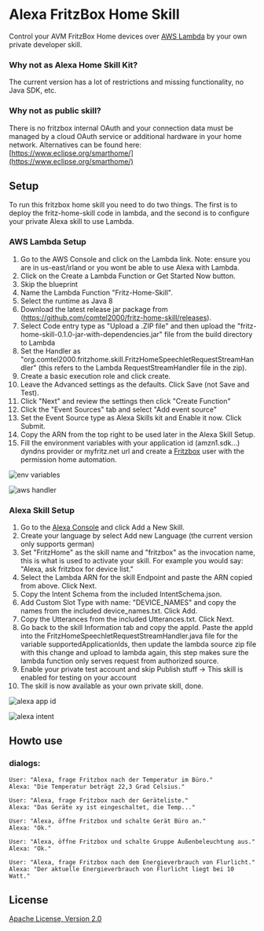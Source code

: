 # Alexa FritzBox Home Skill
Control your AVM FritzBox Home devices over [AWS Lambda](http://aws.amazon.com/lambda) by your own private developer skill.

### Why not as Alexa Home Skill Kit?
The current version has a lot of restrictions and missing functionality, no Java SDK, etc.

### Why not as public skill?
There is no fritzbox internal OAuth and your connection data must be managed by a cloud OAuth service or additional hardware in your home network.
Alternatives can be found here:
[https://www.eclipse.org/smarthome/](https://www.eclipse.org/smarthome/)

## Setup
To run this fritzbox home skill you need to do two things. The first is to deploy the fritz-home-skill code in lambda, and the second is to configure your private Alexa skill to use Lambda.

### AWS Lambda Setup
1. Go to the AWS Console and click on the Lambda link. Note: ensure you are in us-east/irland or you wont be able to use Alexa with Lambda.
2. Click on the Create a Lambda Function or Get Started Now button.
3. Skip the blueprint
4. Name the Lambda Function "Fritz-Home-Skill".
5. Select the runtime as Java 8
6. Download the latest release jar package from (https://github.com/comtel2000/fritz-home-skill/releases).
7. Select Code entry type as "Upload a .ZIP file" and then upload the "fritz-home-skill-0.1.0-jar-with-dependencies.jar" file from the build directory to Lambda
8. Set the Handler as "org.comtel2000.fritzhome.skill.FritzHomeSpeechletRequestStreamHandler" (this refers to the Lambda RequestStreamHandler file in the zip).
9. Create a basic execution role and click create.
10. Leave the Advanced settings as the defaults. Click Save (not Save and Test).
11. Click "Next" and review the settings then click "Create Function"
12. Click the "Event Sources" tab and select "Add event source"
13. Set the Event Source type as Alexa Skills kit and Enable it now. Click Submit.
14. Copy the ARN from the top right to be used later in the Alexa Skill Setup.
15. Fill the environment variables with your application id (amzn1.sdk...) dyndns provider or myfritz.net url and create a [Fritzbox](http://fritz.box) user with the permission home automation.

![env variables](https://github.com/comtel2000/fritz-home-skill/blob/master/doc/aws_lambda.png "ENV settings")

![aws handler](https://github.com/comtel2000/fritz-home-skill/blob/master/doc/aws_handler.png "Handler settings")

### Alexa Skill Setup
1. Go to the [Alexa Console](https://developer.amazon.com/edw/home.html) and click Add a New Skill.
2. Create your language by select Add new Language (the current version only supports german)
3. Set "FritzHome" as the skill name and "fritzbox" as the invocation name, this is what is used to activate your skill. For example you would say: "Alexa, ask fritzbox for device list."
4. Select the Lambda ARN for the skill Endpoint and paste the ARN copied from above. Click Next.
5. Copy the Intent Schema from the included IntentSchema.json.
6. Add Custom Slot Type with name: "DEVICE_NAMES" and copy the names from the included device_names.txt. Click Add.
7. Copy the Utterances from the included Utterances.txt. Click Next.
8. Go back to the skill Information tab and copy the appId. Paste the appId into the FritzHomeSpeechletRequestStreamHandler.java file for the variable supportedApplicationIds,
   then update the lambda source zip file with this change and upload to lambda again, this step makes sure the lambda function only serves request from authorized source.
9. Enable your private test account and skip Publish stuff -> This skill is enabled for testing on your account
10. The skill is now available as your own private skill, done.

![alexa app id](https://github.com/comtel2000/fritz-home-skill/blob/master/doc/doc/app_id.png "Application Id")

![alexa intent](https://github.com/comtel2000/fritz-home-skill/blob/master/doc/doc/intent_schema.png "Intens + Utterances")

## Howto use
### dialogs:
    User: "Alexa, frage Fritzbox nach der Temperatur im Büro."
    Alexa: "Die Temperatur beträgt 22,3 Grad Celsius."

    User: "Alexa, frage Fritzbox nach der Geräteliste."
    Alexa: "Das Geräte xy ist eingeschaltet, die Temp..."

    User: "Alexa, öffne Fritzbox und schalte Gerät Büro an."
    Alexa: "Ok."

    User: "Alexa, öffne Fritzbox und schalte Gruppe Außenbeleuchtung aus."
    Alexa: "Ok."

    User: "Alexa, frage Fritzbox nach dem Energieverbrauch von Flurlicht."
    Alexa: "Der aktuelle Energieverbrauch von Flurlicht liegt bei 10 Watt."
## License
[Apache License, Version 2.0](http://www.apache.org/licenses/LICENSE-2.0)
